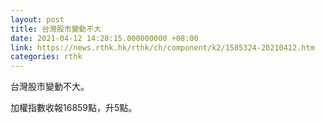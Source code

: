 ```yaml
---
layout: post
title: 台灣股市變動不大
date: 2021-04-12 14:28:15.000000000 +08:00
link: https://news.rthk.hk/rthk/ch/component/k2/1585324-20210412.htm
categories: rthk
---
```


台灣股市變動不大。

加權指數收報16859點，升5點。
